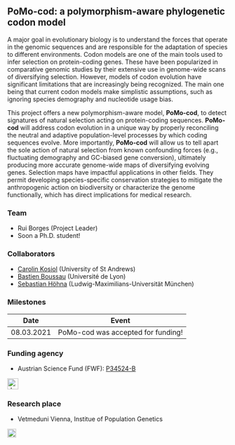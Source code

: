 ## PoMo-cod: a polymorphism-aware phylogenetic codon model

A major goal in evolutionary biology is to understand the forces that operate in the genomic sequences and are responsible for the adaptation of species to different environments. Codon models are one of the main tools used to infer selection on protein-coding genes. These have been popularized in comparative genomic studies by their extensive use in genome-wide scans of diversifying selection. However, models of codon evolution have significant limitations that are increasingly being recognized. The main one being that current codon models make simplistic assumptions, such as ignoring species demography and nucleotide usage bias. 

This project offers a new polymorphism-aware model, **PoMo-cod**, to detect signatures of natural selection acting on protein-coding sequences. **PoMo-cod** will address codon evolution in a unique way by properly reconciling the neutral and adaptive population-level processes by which coding sequences evolve. More importantly, **PoMo-cod** will allow us to tell apart the sole action of natural selection from known confounding forces (e.g., fluctuating demography and GC-biased gene conversion), ultimately producing more accurate genome-wide maps of diversifying evolving genes. Selection maps have impactful applications in other fields. They permit developing species-specific conservation strategies to mitigate the anthropogenic action on biodiversity or characterize the genome functionally, which has direct implications for medical research.




### Team

* Rui Borges (Project Leader)
* Soon a Ph.D. student!

### Collaborators

* [Carolin Kosiol](https://risweb.st-andrews.ac.uk/portal/en/persons/carolin-kosiol(c9f40ab1-9f6d-4739-b827-f572db24bbd5).html) (University of St Andrews)
* [Bastien Boussau](https://lbbe.univ-lyon1.fr/-Boussau-Bastien-.html?lang=fr) (Université de Lyon)
* [Sebastian Höhna](https://hoehnalab.github.io//) (Ludwig-Maximilians-Universität München)

### Milestones

| Date  | Event  |
|---|---|
| 08.03.2021   | PoMo-cod was accepted for funding!  |


### Funding agency

* Austrian Science Fund (FWF): [P34524-B](https://pf.fwf.ac.at/en/research-in-practice/project-finder/53000)
<img src="https://www.google.com/url?sa=i&url=https%3A%2F%2Fwww.wwtf.at%2Fabout%2Fguidlines%2F&psig=AOvVaw0nbEobqW1ZZ5OjSba40GZp&ust=1618007079645000&source=images&cd=vfe&ved=0CAIQjRxqFwoTCODcw5zY7-8CFQAAAAAdAAAAABAD" alt="drawing" height="25"/>

### Research place

* Vetmeduni Vienna, Institue of Population Genetics
<img src="https://www.google.com/url?sa=i&url=https%3A%2F%2Fwww.vetmeduni.ac.at%2Ffileadmin%2Fv%2Fz%2Fveranstaltungen%2F2019%2F20190131_Symposium_on_Comparative_Medicine_FINAL.pdf&psig=AOvVaw1KIzB6jMp5Z-Oeb9HI0Up7&ust=1618006986962000&source=images&cd=vfe&ved=0CAIQjRxqFwoTCJDslvDX7-8CFQAAAAAdAAAAABAS" alt="drawing" height="20"/>
